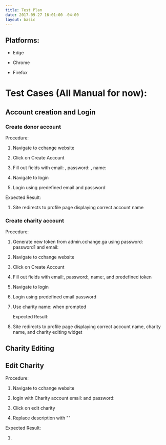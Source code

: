 ```yaml
---
title: Test Plan
date: 2017-09-27 16:01:00 -04:00
layout: basic
---
```


## Platforms:

* Edge

* Chrome

* Firefox

# Test Cases (All Manual for now):

## Account creation and Login

### Create donor account

Procedure:

1. Navigate to cchange website

2. Click on Create Account

3. Fill out fields with email: , password: , name:

4. Navigate to login

5. Login using predefined email and password

Expected Result:

1. Site redirects to profile page displaying correct account name

### 

### Create charity account

Procedure:

1. Generate new token from admin.cchange.ga using password: password1 and email:

2. Navigate to cchange website

3. Click on Create Account

4. Fill out fields with email:, password:, name:, and predefined token

5. Navigate to login

6. Login using predefined email password

7. Use charity name: when prompted

   Expected Result:


1. Site redirects to profile page displaying correct account name, charity name, and charity editing widget

## Charity Editing

## Edit Charity

Procedure:

1. Navigate to cchange website

2. login with Charity account email: and password: 

3. Click on edit charity

4. Replace description with ""

Expected Result:

1. 
